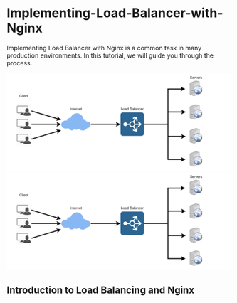 # Implementing-Load-Balancer-with-Nginx
Implementing Load Balancer with Nginx is a common task in many production environments. In this tutorial, we will guide you through the process.

![Introduction](./img/1.png)
![Image Alt Text](./img/1.png)


## Introduction to Load Balancing and Nginx